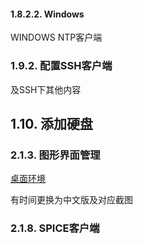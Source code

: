 

#### 1.8.2.2. Windows

WINDOWS NTP客户端

### 1.9.2. 配置SSH客户端

及SSH下其他内容

## 1.10. 添加硬盘

### 2.1.3. 图形界面管理

[桌面环境](https://www.server-world.info/en/note?os=CentOS_7&p=x)

有时间更换为中文版及对应截图

### 2.1.8. SPICE客户端














